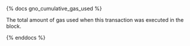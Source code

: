 {% docs gno_cumulative_gas_used %}

The total amount of gas used when this transaction was executed in the block. 

{% enddocs %}